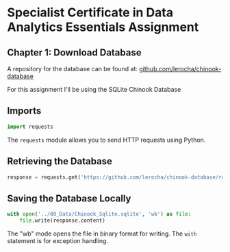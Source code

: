 # Specialist Certificate in Data Analytics Essentials Assignment

## Chapter 1: Download Database

A repository for the database can be found at: [github.com/lerocha/chinook-database](https://github.com/lerocha/chinook-database)

For this assignment I'll be using the SQLite Chinook Database

## Imports


```python
import requests
```

The `requests` module allows you to send HTTP requests using Python.

## Retrieving the Database


```python
response = requests.get('https://github.com/lerocha/chinook-database/raw/master/ChinookDatabase/DataSources/Chinook_Sqlite.sqlite')
```

## Saving the Database Locally


```python
with open('../00_Data/Chinook_Sqlite.sqlite', 'wb') as file:
    file.write(response.content)
```

The "wb" mode opens the file in binary format for writing. The `with` statement is for exception handling.

